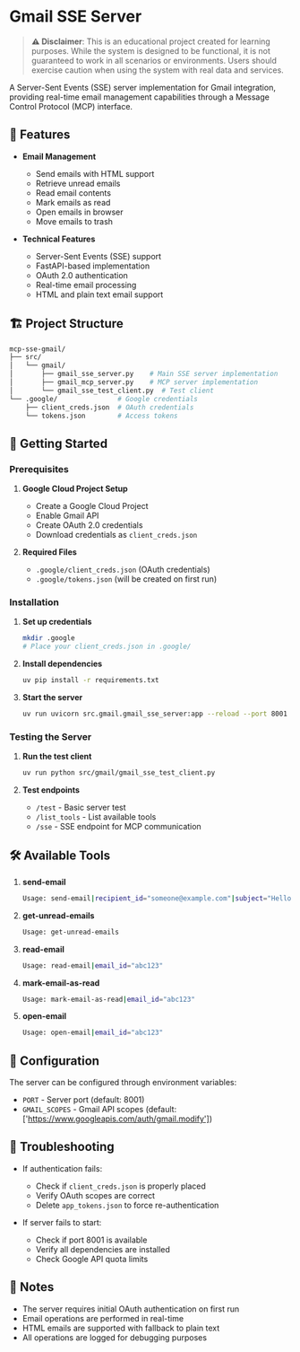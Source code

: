 # Gmail SSE Server

> **⚠️ Disclaimer**: This is an educational project created for learning purposes. While the system is designed to be functional, it is not guaranteed to work in all scenarios or environments. Users should exercise caution when using the system with real data and services.

A Server-Sent Events (SSE) server implementation for Gmail integration, providing real-time email management capabilities through a Message Control Protocol (MCP) interface.

## 🌟 Features

- **Email Management**
  - Send emails with HTML support
  - Retrieve unread emails
  - Read email contents
  - Mark emails as read
  - Open emails in browser
  - Move emails to trash

- **Technical Features**
  - Server-Sent Events (SSE) support
  - FastAPI-based implementation
  - OAuth 2.0 authentication
  - Real-time email processing
  - HTML and plain text email support

## 🏗️ Project Structure

```bash
mcp-sse-gmail/
├── src/
│   └── gmail/
│       ├── gmail_sse_server.py    # Main SSE server implementation
│       ├── gmail_mcp_server.py    # MCP server implementation
│       └── gmail_sse_test_client.py  # Test client
└── .google/               # Google credentials
    ├── client_creds.json  # OAuth credentials
    └── tokens.json        # Access tokens
```

## 🚀 Getting Started

### Prerequisites

1. **Google Cloud Project Setup**
   - Create a Google Cloud Project
   - Enable Gmail API
   - Create OAuth 2.0 credentials
   - Download credentials as `client_creds.json`

2. **Required Files**
   - `.google/client_creds.json` (OAuth credentials)
   - `.google/tokens.json` (will be created on first run)

### Installation

1. **Set up credentials**
   ```bash
   mkdir .google
   # Place your client_creds.json in .google/
   ```

2. **Install dependencies**
   ```bash
   uv pip install -r requirements.txt
   ```

3. **Start the server**
   ```bash
   uv run uvicorn src.gmail.gmail_sse_server:app --reload --port 8001
   ```

### Testing the Server

1. **Run the test client**
   ```bash
   uv run python src/gmail/gmail_sse_test_client.py
   ```

2. **Test endpoints**
   - `/test` - Basic server test
   - `/list_tools` - List available tools
   - `/sse` - SSE endpoint for MCP communication

## 🛠️ Available Tools

1. **send-email**
   ```bash
   Usage: send-email|recipient_id="someone@example.com"|subject="Hello"|message="Body text"
   ```

2. **get-unread-emails**
   ```bash
   Usage: get-unread-emails
   ```

3. **read-email**
   ```bash
   Usage: read-email|email_id="abc123"
   ```

4. **mark-email-as-read**
   ```bash
   Usage: mark-email-as-read|email_id="abc123"
   ```

5. **open-email**
   ```bash
   Usage: open-email|email_id="abc123"
   ```

## 🔧 Configuration

The server can be configured through environment variables:

- `PORT` - Server port (default: 8001)
- `GMAIL_SCOPES` - Gmail API scopes (default: ['https://www.googleapis.com/auth/gmail.modify'])

## 🚨 Troubleshooting

- If authentication fails:
  - Check if `client_creds.json` is properly placed
  - Verify OAuth scopes are correct
  - Delete `app_tokens.json` to force re-authentication

- If server fails to start:
  - Check if port 8001 is available
  - Verify all dependencies are installed
  - Check Google API quota limits

## 📝 Notes

- The server requires initial OAuth authentication on first run
- Email operations are performed in real-time
- HTML emails are supported with fallback to plain text
- All operations are logged for debugging purposes